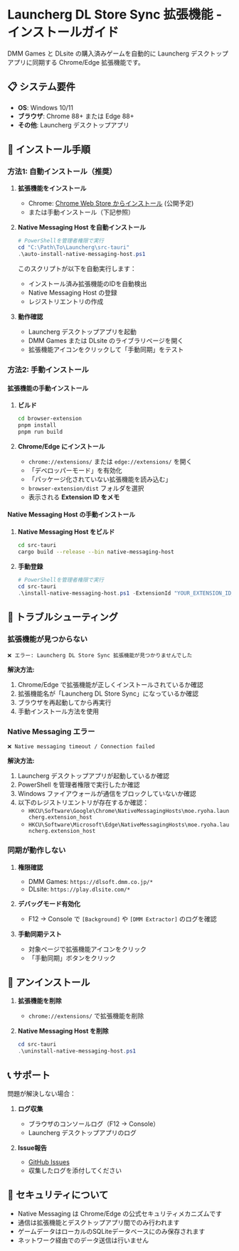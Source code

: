 # Launcherg DL Store Sync 拡張機能 - インストールガイド

DMM Games と DLsite の購入済みゲームを自動的に Launcherg デスクトップアプリに同期する Chrome/Edge 拡張機能です。

## 📋 システム要件

- **OS**: Windows 10/11
- **ブラウザ**: Chrome 88+ または Edge 88+
- **その他**: Launcherg デスクトップアプリ

## 🚀 インストール手順

### 方法1: 自動インストール（推奨）

1. **拡張機能をインストール**
   - Chrome: [Chrome Web Store からインストール](#) (公開予定)
   - または手動インストール（下記参照）

2. **Native Messaging Host を自動インストール**
   ```powershell
   # PowerShellを管理者権限で実行
   cd "C:\Path\To\Launcherg\src-tauri"
   .\auto-install-native-messaging-host.ps1
   ```

   このスクリプトが以下を自動実行します：
   - インストール済み拡張機能のIDを自動検出
   - Native Messaging Host の登録
   - レジストリエントリの作成

3. **動作確認**
   - Launcherg デスクトップアプリを起動
   - DMM Games または DLsite のライブラリページを開く
   - 拡張機能アイコンをクリックして「手動同期」をテスト

### 方法2: 手動インストール

#### 拡張機能の手動インストール

1. **ビルド**
   ```bash
   cd browser-extension
   pnpm install
   pnpm run build
   ```

2. **Chrome/Edge にインストール**
   - `chrome://extensions/` または `edge://extensions/` を開く
   - 「デベロッパーモード」を有効化
   - 「パッケージ化されていない拡張機能を読み込む」
   - `browser-extension/dist` フォルダを選択
   - 表示される **Extension ID をメモ**

#### Native Messaging Host の手動インストール

1. **Native Messaging Host をビルド**
   ```bash
   cd src-tauri
   cargo build --release --bin native-messaging-host
   ```

2. **手動登録**
   ```powershell
   # PowerShellを管理者権限で実行
   cd src-tauri
   .\install-native-messaging-host.ps1 -ExtensionId "YOUR_EXTENSION_ID_HERE"
   ```

## 🔧 トラブルシューティング

### 拡張機能が見つからない

```
❌ エラー: Launcherg DL Store Sync 拡張機能が見つかりませんでした
```

**解決方法:**
1. Chrome/Edge で拡張機能が正しくインストールされているか確認
2. 拡張機能名が「Launcherg DL Store Sync」になっているか確認
3. ブラウザを再起動してから再実行
4. 手動インストール方法を使用

### Native Messaging エラー

```
❌ Native messaging timeout / Connection failed
```

**解決方法:**
1. Launcherg デスクトップアプリが起動しているか確認
2. PowerShell を管理者権限で実行したか確認
3. Windows ファイアウォールが通信をブロックしていないか確認
4. 以下のレジストリエントリが存在するか確認：
   - `HKCU\Software\Google\Chrome\NativeMessagingHosts\moe.ryoha.launcherg.extension_host`
   - `HKCU\Software\Microsoft\Edge\NativeMessagingHosts\moe.ryoha.launcherg.extension_host`

### 同期が動作しない

1. **権限確認**
   - DMM Games: `https://dlsoft.dmm.co.jp/*`
   - DLsite: `https://play.dlsite.com/*`

2. **デバッグモード有効化**
   - F12 → Console で `[Background]` や `[DMM Extractor]` のログを確認

3. **手動同期テスト**
   - 対象ページで拡張機能アイコンをクリック
   - 「手動同期」ボタンをクリック

## 🔄 アンインストール

1. **拡張機能を削除**
   - `chrome://extensions/` で拡張機能を削除

2. **Native Messaging Host を削除**
   ```powershell
   cd src-tauri
   .\uninstall-native-messaging-host.ps1
   ```

## 📞 サポート

問題が解決しない場合：

1. **ログ収集**
   - ブラウザのコンソールログ（F12 → Console）
   - Launcherg デスクトップアプリのログ

2. **Issue報告**
   - [GitHub Issues](https://github.com/your-repo/launcherg/issues)
   - 収集したログを添付してください

## 🔐 セキュリティについて

- Native Messaging は Chrome/Edge の公式セキュリティメカニズムです
- 通信は拡張機能とデスクトップアプリ間でのみ行われます
- ゲームデータはローカルのSQLiteデータベースにのみ保存されます
- ネットワーク経由でのデータ送信は行いません
